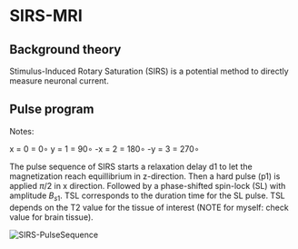 # SIRS-MRI

## Background theory

Stimulus-Induced Rotary Saturation (SIRS) is a potential method to directly measure neuronal current.

## Pulse program

Notes:

x = 0 = $0\circ$
y = 1 = $90\circ$
-x = 2 = $180\circ$
-y = 3 = $270\circ$

The pulse sequence of SIRS starts a relaxation delay d1 to let the magnetization reach equillibrium in z-direction. Then a hard  pulse (p1) is applied $\pi/2$ in x direction. Followed by a phase-shifted spin-lock (SL) with amplitude $B_{s1}$. TSL corresponds to the duration time for the SL pulse. TSL depends on the T2 value for the tissue of interest (NOTE for myself: check value for brain tissue).

![SIRS-PulseSequence](https://github.com/yanitzatrosel/SIRS-MRI/assets/141436347/834bd302-5414-4404-b746-419a77397428)
